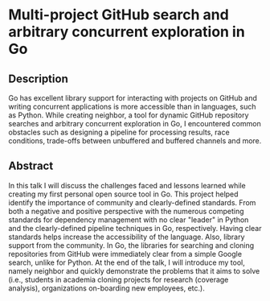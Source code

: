 # Multi-project GitHub search and arbitrary concurrent exploration in Go

## Description

Go has excellent library support for interacting with projects on GitHub and
writing concurrent applications is more accessible than in languages, such as Python.
While creating neighbor, a tool for dynamic GitHub repository searches and arbitrary
concurrent exploration in Go, I encountered common obstacles such as designing
a pipeline for processing results, race conditions, trade-offs between unbuffered and buffered
channels and more.

## Abstract

In this talk I will discuss the challenges faced and lessons learned while creating
my first personal open source tool in Go. This project helped identify the importance of
community and clearly-defined standards. From both a negative and positive perspective
with the numerous competing standards for dependency management with no clear
"leader" in Python and the clearly-defined pipeline techniques in Go, respectively.
Having clear standards helps increase the accessibility of the language. Also,
library support from the community. In Go, the libraries for searching and cloning
repositories from GitHub were immediately clear from a simple Google search, unlike
for Python. At the end of the talk, I will introduce my tool, namely neighbor
and quickly demonstrate the problems that it aims to solve (i.e., students in
academia cloning projects for research (coverage analysis), organizations
on-boarding new employees, etc.).
